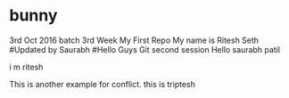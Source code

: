 # bunny
3rd Oct 2016 batch
3rd Week
My First Repo
My name is Ritesh Seth
#Updated by Saurabh
#Hello Guys
Git second session
Hello saurabh patil

i m ritesh

This is another example for conflict.
this is triptesh


